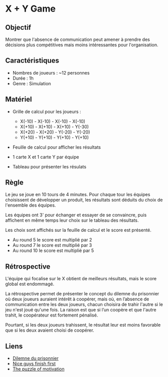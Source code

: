 # X + Y Game

## Objectif
Montrer que l'absence de communication peut amener à prendre des décisions plus compétitives mais moins intéressantes pour l'organisation.

## Caractéristiques
- Nombres de joueurs : ~12 personnes
- Durée : 1h
- Genre : Simulation

## Matériel
- Grille de calcul pour les joueurs :
    - X(-10) - X(-10) - X(-10) - X(-10)
    - X(+10) - X(+10) - X(+10) - Y(-30)
    - X(+20) - X(+20) - Y(-20) - Y(-20)
    - Y(+10) - Y(+10) - Y(+10) - Y(+10)

- Feuille de calcul pour afficher les résultats
- 1 carte X et 1 carte Y par équipe
- Tableau pour présenter les résulats

## Règle

Le jeu se joue en 10 tours de 4 minutes. Pour chaque tour les équipes choisissent de développer un produit, les résultats sont déduits du choix de l'ensemble des équipes.  

Les équipes ont 3' pour échanger et essayer de se convaincre, puis affichent en même temps leur choix sur le tableau des résultats.

Les choix sont affichés sur la feuille de calcul et le score est présenté.

- Au round 5 le score est multiplié par 2
- Au round 7 le score est multiplié par 3
- Au round 10 le score est multiplié par 5

## Rétrospective
L'équipe qui focalise sur le X obtient de meilleurs résultats, mais le score global est endommagé.  

La rétrospective permet de présenter le concept du dilemne du prisonnier où deux joueurs auraient intérêt à coopérer, mais où, en l’absence de communication entre les deux joueurs, chacun choisira de trahir l'autre si le jeu n'est joué qu'une fois. La raison est que si l’un coopère et que l'autre trahit, le coopérateur est fortement pénalisé.  

Pourtant, si les deux joueurs trahissent, le résultat leur est moins favorable que si les deux avaient choisi de coopérer.

## Liens
- [Dilemne du prisonnier](https://fr.wikipedia.org/wiki/Dilemme_du_prisonnier)
- [Nice guys finish first](https://www.youtube.com/watch?v=rr6lsTgZKAQ)
- [The puzzle of motivation](https://www.youtube.com/watch?v=rrkrvAUbU9Y)

